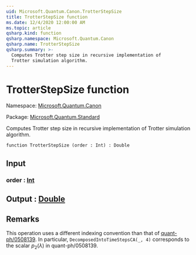 ```yaml
---
uid: Microsoft.Quantum.Canon.TrotterStepSize
title: TrotterStepSize function
ms.date: 12/4/2020 12:00:00 AM
ms.topic: article
qsharp.kind: function
qsharp.namespace: Microsoft.Quantum.Canon
qsharp.name: TrotterStepSize
qsharp.summary: >-
  Computes Trotter step size in recursive implementation of
  Trotter simulation algorithm.
---
```


# TrotterStepSize function

Namespace: [Microsoft.Quantum.Canon](xref:Microsoft.Quantum.Canon)

Package: [Microsoft.Quantum.Standard](https://nuget.org/packages/Microsoft.Quantum.Standard)


Computes Trotter step size in recursive implementation ofTrotter simulation algorithm.

```qsharp
function TrotterStepSize (order : Int) : Double
```


## Input

### order : [Int](xref:microsoft.quantum.lang-ref.int)





## Output : [Double](xref:microsoft.quantum.lang-ref.double)



## Remarks

This operation uses a different indexing convention than that of[quant-ph/0508139](https://arxiv.org/abs/quant-ph/0508139). Inparticular, `DecomposedIntoTimeStepsCA(_, 4)` corresponds to thescalar $p_2(\lambda)$ in quant-ph/0508139.